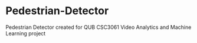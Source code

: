# Pedestrian-Detector
Pedestrian Detector created for QUB CSC3061 Video Analytics and Machine Learning project
